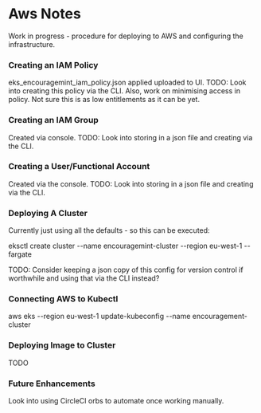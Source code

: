 <h1>Aws Notes</h1>
<p>Work in progress - procedure for deploying to AWS and configuring the infrastructure.</p>

<h3>Creating an IAM Policy</h3>
<p>eks_encouragemint_iam_policy.json applied uploaded to UI. TODO: Look into creating this policy via the CLI. Also, 
work on minimising access in policy. Not sure this is as low entitlements as it can be yet.</p>

<h3>Creating an IAM Group</h3>
<p>Created via console. TODO: Look into storing in a json file and creating via the CLI.</p>

<h3>Creating a User/Functional Account</h3>
<p>Created via the console. TODO: Look into storing in a json file and creating via the CLI.</p>

<h3>Deploying A Cluster</h3>
<p>Currently just using all the defaults - so this can be executed:</p>

<p>eksctl create cluster --name encouragemint-cluster --region eu-west-1 --fargate</p>

<p>TODO: Consider keeping a json copy of this config for version control if worthwhile and using that via the CLI 
instead?</p>

<h3>Connecting AWS to Kubectl</h3>
<p>aws eks --region eu-west-1 update-kubeconfig --name encouragement-cluster</p>

<h3>Deploying Image to Cluster</h3>
TODO

<h3>Future Enhancements</h3>
<p>Look into using CircleCI orbs to automate once working manually.</p>